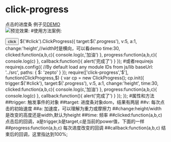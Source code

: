# click-progress
点击的进度条
例子见[DEMO](http://www.lovewebgames.com/jsmodule/click-progress.html)  
![预览效果:](http://www.lovewebgames.com/jsmodule/images/ui/click-progress.png "点击预览效果")
#使用方法案例:
    <div class="progress"><div class="progress-finished"></div></div>
    <input type="button" value="click" id="click"/>
    $('#click').ClickProgress({
        target:$('.progress'),
        v:5,
        a:1,
        change:'height',//width时是横向，可以看demo
        time:30,
        clicked:function(a,b,c){
            console.log(c,'加油')
            },
        progress:function(a,b,c){
            console.log(c)
            },
        callback:function(){
            alert('完成了')
        }
    });
#或者requirejs
    requirejs.config({
        //By default load any module IDs from js/lib
        baseUrl: '../src',
        paths: {
            $: 'zepto'
        }
    });
    require(['click-progress','$'], function(ClickProgress,$) {
        var cp = new ClickProgress();
        cp.init({
            trigger:$('#click'),
            target:$('.progress'),
            v:5,
            a:1,
            change:'height',
            time:30,
            clicked:function(a,b,c){
                console.log(c,'加油')
                },
            progress:function(a,b,c){
                console.log(c)
                },
            callback:function(){
                alert('完成了')
            }
        });
     });
#属性和方法
##trigger:
    触发事件的对象
##target:
    进度条对象dom，结果有两层
##v:
    每次点击的初始速度
##a:
    加速度，可以理解为重力或摩擦力
##change:height/width
    是改变的高度还是width,默认为height
##time:
    频率
##clicked:function(a,b,c)
    点击后的回调，a是trigger,b是target,c是当前的power值，下面的一样
##progress:function(a,b,c)
    每次进度改变的回调
##callback:function(a,b,c)
    结束后的回调，这里指达到100%;
